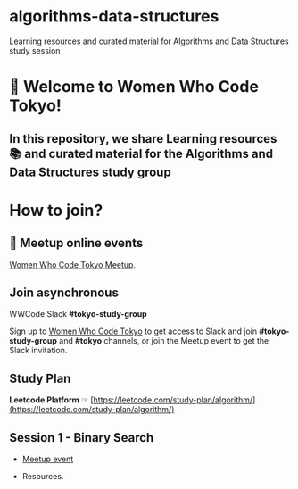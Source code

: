 # algorithms-data-structures
Learning resources and curated material for Algorithms and Data Structures study session

# 👋 Welcome to Women Who Code Tokyo!

## In this repository, we share Learning resources 📚 and curated material for the **Algorithms and Data Structures** study group


# How to join?

## 📅 Meetup online events
[Women Who Code Tokyo Meetup](https://www.meetup.com/Women-Who-Code-Tokyo).

## Join asynchronous
WWCode Slack **#tokyo-study-group**

Sign up to [Women Who Code Tokyo](https://www.womenwhocode.com/tokyo/join) to get access to Slack and join **#tokyo-study-group** and **#tokyo** channels, or join the Meetup event to get the Slack invitation.

## Study Plan

**Leetcode Platform** ☞ 
[https://leetcode.com/study-plan/algorithm/](https://leetcode.com/study-plan/algorithm/)


## Session 1 - Binary Search

* [Meetup event](https://www.meetup.com/women-who-code-tokyo/events/293242540/) 

* Resources.
